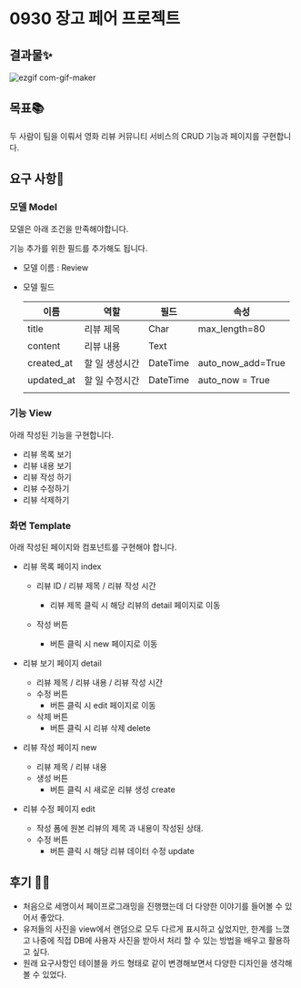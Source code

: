 # 0930 장고 페어 프로젝트
## 결과물✨
![ezgif com-gif-maker](https://user-images.githubusercontent.com/74820869/193280015-82157bd2-e56d-4f99-aec5-c0f81c6c3ead.gif)

## 목표📚

두 사람이 팀을 이뤄서 영화 리뷰 커뮤니티 서비스의 CRUD 기능과 페이지를 구현합니다.

## 요구 사항📄
### 모델 Model

모델은 아래 조건을 만족해야합니다. 

기능 추가를 위한 필드를 추가해도 됩니다.

- 모델 이름 : Review
- 모델 필드
    
    
    | 이름 | 역할 | 필드 | 속성 |
    | --- | --- | --- | --- |
    | title | 리뷰 제목 | Char | max_length=80 |
    | content | 리뷰 내용 | Text |  |
    | created_at | 할 일 생성시간 | DateTime | auto_now_add=True |
    | updated_at | 할 일 수정시간 | DateTime | auto_now = True |
    |  |  |  |  |

### 기능 View

아래 작성된 기능을 구현합니다.

- 리뷰 목록 보기
- 리뷰 내용 보기
- 리뷰 작성 하기
- 리뷰 수정하기
- 리뷰 삭제하기

### 화면 Template

아래 작성된 페이지와 컴포넌트를 구현해야 합니다.

- 리뷰 목록 페이지 index
    - 리뷰 ID / 리뷰 제목 / 리뷰 작성 시간
        - 리뷰 제목 클릭 시 해당 리뷰의 detail 페이지로 이동
    
    - 작성 버튼
        - 버튼 클릭 시 new 페이지로 이동

- 리뷰 보기 페이지 detail
    - 리뷰 제목 / 리뷰 내용 / 리뷰 작성 시간
    - 수정 버튼
        - 버튼 클릭 시 edit 페이지로 이동
    - 삭제 버튼
        - 버튼 클릭 시 리뷰 삭제 delete

- 리뷰 작성 페이지 new
    - 리뷰 제목 / 리뷰 내용
    - 생성 버튼
        - 버튼 클릭 시 새로운 리뷰 생성 create

- 리뷰 수정 페이지 edit
    - 작성 폼에 원본 리뷰의 제목 과 내용이 작성된 상태.
    - 수정 버튼
        - 버튼 클릭 시 해당 리뷰 데이터 수정 update

## 후기 💪🏻
- 처음으로 세명이서 페이프로그래밍을 진행했는데 더 다양한 이야기를 들어볼 수 있어서 좋았다.
- 유저들의 사진을 view에서 랜덤으로 모두 다르게 표시하고 싶었지만, 한계를 느꼈고 나중에 직접 DB에 사용자 사진을 받아서 처리 할 수 있는 방법을 배우고 활용하고 싶다.
- 원래 요구사항인 테이블을 카드 형태로 같이 변경해보면서 다양한 디자인을 생각해볼 수 있었다.